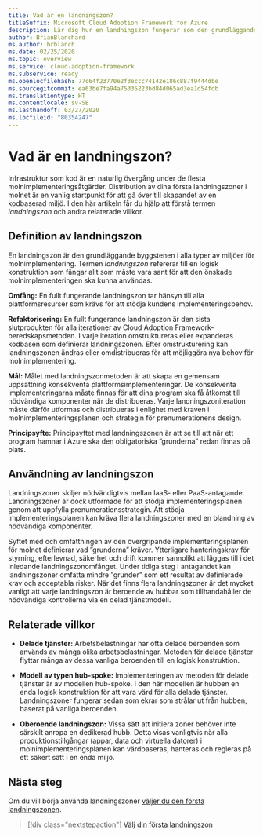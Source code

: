 ```yaml
---
title: Vad är en landningszon?
titleSuffix: Microsoft Cloud Adoption Framework for Azure
description: Lär dig hur en landningszon fungerar som den grundläggande byggstenen i alla typer av miljöer för molnimplementering.
author: BrianBlanchard
ms.author: brblanch
ms.date: 02/25/2020
ms.topic: overview
ms.service: cloud-adoption-framework
ms.subservice: ready
ms.openlocfilehash: 77c64f23770e2f3eccc74142e186c887f9444dbe
ms.sourcegitcommit: ea63be7fa94a75335223bd84d065ad3ea1d54fdb
ms.translationtype: HT
ms.contentlocale: sv-SE
ms.lasthandoff: 03/27/2020
ms.locfileid: "80354247"
---
```

<!-- markdownlint-disable MD026 -->

# <a name="what-is-a-landing-zone"></a>Vad är en landningszon?

Infrastruktur som kod är en naturlig övergång under de flesta molnimplementeringsåtgärder. Distribution av dina första landningszoner i molnet är en vanlig startpunkt för att gå över till skapandet av en kodbaserad miljö. I den här artikeln får du hjälp att förstå termen _landningszon_ och andra relaterade villkor.

## <a name="landing-zone-definition"></a>Definition av landningszon

En landningszon är den grundläggande byggstenen i alla typer av miljöer för molnimplementering. Termen _landningszon_ refererar till en logisk konstruktion som fångar allt som måste vara sant för att den önskade molnimplementeringen ska kunna användas.

**Omfång:** En fullt fungerande landningszon tar hänsyn till alla plattformsresurser som krävs för att stödja kundens implementeringsbehov.

**Refaktorisering:** En fullt fungerande landningszon är den sista slutprodukten för alla iterationer av Cloud Adoption Framework-beredskapsmetoden. I varje iteration omstruktureras eller expanderas kodbasen som definierar landningszonen. Efter omstrukturering kan landningszonen ändras eller omdistribueras för att möjliggöra nya behov för molnimplementering.

**Mål:** Målet med landningszonmetoden är att skapa en gemensam uppsättning konsekventa plattformsimplementeringar. De konsekventa implementeringarna måste finnas för att dina program ska få åtkomst till nödvändiga komponenter när de distribueras. Varje landningszoniteration måste därför utformas och distribueras i enlighet med kraven i molnimplementeringsplanen och strategin för prenumerationens design.

**Principsyfte:** Principsyftet med landningszonen är att se till att när ett program hamnar i Azure ska den obligatoriska ”grunderna” redan finnas på plats.

## <a name="landing-zone-usage"></a>Användning av landningszon

Landningszoner skiljer nödvändigtvis mellan IaaS- eller PaaS-antagande. Landningszoner är dock utformade för att stödja implementeringsplanen genom att uppfylla prenumerationsstrategin. Att stödja implementeringsplanen kan kräva flera landningszoner med en blandning av nödvändiga komponenter.

Syftet med och omfattningen av den övergripande implementeringsplanen för molnet definierar vad ”grunderna” kräver. Ytterligare hanteringskrav för styrning, efterlevnad, säkerhet och drift kommer sannolikt att läggas till i det inledande landningszonomfånget. Under tidiga steg i antagandet kan landningszoner omfatta mindre ”grunder” som ett resultat av definierade krav och acceptabla risker.  När det finns flera landningszoner är det mycket vanligt att varje landningszon är beroende av hubbar som tillhandahåller de nödvändiga kontrollerna via en delad tjänstmodell.

## <a name="related-terms"></a>Relaterade villkor

- **Delade tjänster:** Arbetsbelastningar har ofta delade beroenden som används av många olika arbetsbelastningar. Metoden för delade tjänster flyttar många av dessa vanliga beroenden till en logisk konstruktion.

- **Modell av typen hub-spoke:** Implementeringen av metoden för delade tjänster är av modellen hub-spoke. I den här modellen är hubben en enda logisk konstruktion för att vara värd för alla delade tjänster. Landningszoner fungerar sedan som ekrar som strålar ut från hubben, baserat på vanliga beroenden.

- **Oberoende landningszon:** Vissa sätt att initiera zoner behöver inte särskilt anropa en dedikerad hubb. Detta visas vanligtvis när alla produktionstillgångar (appar, data och virtuella datorer) i molnimplementeringsplanen kan värdbaseras, hanteras och regleras på ett säkert sätt i en enda miljö.

## <a name="next-steps"></a>Nästa steg

Om du vill börja använda landningszoner [väljer du den första landningszonen](./first-landing-zone.md).

> [!div class="nextstepaction"]
> [Välj din första landningszon](./first-landing-zone.md)
